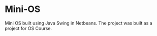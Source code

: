 # Mini-OS
Mini OS built using Java Swing in Netbeans. The project was built as a project for OS Course.

